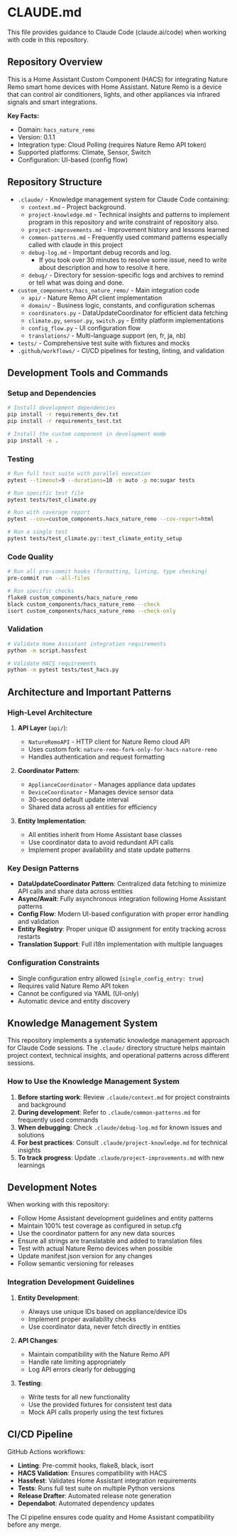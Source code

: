 # CLAUDE.md

This file provides guidance to Claude Code (claude.ai/code) when working with code in this repository.

## Repository Overview

This is a Home Assistant Custom Component (HACS) for integrating Nature Remo smart home devices with Home Assistant. Nature Remo is a device that can control air conditioners, lights, and other appliances via infrared signals and smart integrations.

**Key Facts:**
- Domain: `hacs_nature_remo`
- Version: 0.1.1
- Integration type: Cloud Polling (requires Nature Remo API token)
- Supported platforms: Climate, Sensor, Switch
- Configuration: UI-based (config flow)

## Repository Structure

- `.claude/` - Knowledge management system for Claude Code containing:
  - `context.md` - Project background.
  - `project-knowledge.md` - Technical insights and patterns to implement program in this repository and write constraint of repository also.
  - `project-improvements.md` - Improvement history and lessons learned
  - `common-patterns.md` - Frequently used command patterns especially called with claude in this project
  - `debug-log.md` - Important debug records and log.
    - If you took over 30 minutes to resolve some issue, need to write about description and how to resolve it here.
  - `debug/` - Directory for session-specific logs and archives to remind or tell what was doing and done.
- `custom_components/hacs_nature_remo/` - Main integration code
  - `api/` - Nature Remo API client implementation
  - `domain/` - Business logic, constants, and configuration schemas
  - `coordinators.py` - DataUpdateCoordinator for efficient data fetching
  - `climate.py`, `sensor.py`, `switch.py` - Entity platform implementations
  - `config_flow.py` - UI configuration flow
  - `translations/` - Multi-language support (en, fr, ja, nb)
- `tests/` - Comprehensive test suite with fixtures and mocks
- `.github/workflows/` - CI/CD pipelines for testing, linting, and validation

## Development Tools and Commands

### Setup and Dependencies

```bash
# Install development dependencies
pip install -r requirements_dev.txt
pip install -r requirements_test.txt

# Install the custom component in development mode
pip install -e .
```

### Testing

```bash
# Run full test suite with parallel execution
pytest --timeout=9 --durations=10 -n auto -p no:sugar tests

# Run specific test file
pytest tests/test_climate.py

# Run with coverage report
pytest --cov=custom_components.hacs_nature_remo --cov-report=html

# Run a single test
pytest tests/test_climate.py::test_climate_entity_setup
```

### Code Quality

```bash
# Run all pre-commit hooks (formatting, linting, type checking)
pre-commit run --all-files

# Run specific checks
flake8 custom_components/hacs_nature_remo
black custom_components/hacs_nature_remo --check
isort custom_components/hacs_nature_remo --check-only
```

### Validation

```bash
# Validate Home Assistant integration requirements
python -m script.hassfest

# Validate HACS requirements
python -m pytest tests/test_hacs.py
```

## Architecture and Important Patterns

### High-Level Architecture

1. **API Layer** (`api/`):
   - `NatureRemoAPI` - HTTP client for Nature Remo cloud API
   - Uses custom fork: `nature-remo-fork-only-for-hacs-nature-remo`
   - Handles authentication and request formatting

2. **Coordinator Pattern**:
   - `ApplianceCoordinator` - Manages appliance data updates
   - `DeviceCoordinator` - Manages device sensor data
   - 30-second default update interval
   - Shared data across all entities for efficiency

3. **Entity Implementation**:
   - All entities inherit from Home Assistant base classes
   - Use coordinator data to avoid redundant API calls
   - Implement proper availability and state update patterns

### Key Design Patterns

- **DataUpdateCoordinator Pattern**: Centralized data fetching to minimize API calls and share data across entities
- **Async/Await**: Fully asynchronous integration following Home Assistant patterns
- **Config Flow**: Modern UI-based configuration with proper error handling and validation
- **Entity Registry**: Proper unique ID assignment for entity tracking across restarts
- **Translation Support**: Full i18n implementation with multiple languages

### Configuration Constraints

- Single configuration entry allowed (`single_config_entry: true`)
- Requires valid Nature Remo API token
- Cannot be configured via YAML (UI-only)
- Automatic device and entity discovery

## Knowledge Management System

This repository implements a systematic knowledge management approach for Claude Code sessions. The `.claude/` directory structure helps maintain project context, technical insights, and operational patterns across different sessions.

### How to Use the Knowledge Management System

1. **Before starting work**: Review `.claude/context.md` for project constraints and background
2. **During development**: Refer to `.claude/common-patterns.md` for frequently used commands
3. **When debugging**: Check `.claude/debug-log.md` for known issues and solutions
4. **For best practices**: Consult `.claude/project-knowledge.md` for technical insights
5. **To track progress**: Update `.claude/project-improvements.md` with new learnings

## Development Notes

When working with this repository:
- Follow Home Assistant development guidelines and entity patterns
- Maintain 100% test coverage as configured in setup.cfg
- Use the coordinator pattern for any new data sources
- Ensure all strings are translatable and added to translation files
- Test with actual Nature Remo devices when possible
- Update manifest.json version for any changes
- Follow semantic versioning for releases

### Integration Development Guidelines

1. **Entity Development**:
   - Always use unique IDs based on appliance/device IDs
   - Implement proper availability checks
   - Use coordinator data, never fetch directly in entities
   
2. **API Changes**:
   - Maintain compatibility with the Nature Remo API
   - Handle rate limiting appropriately
   - Log API errors clearly for debugging

3. **Testing**:
   - Write tests for all new functionality
   - Use the provided fixtures for consistent test data
   - Mock API calls properly using the test fixtures

## CI/CD Pipeline

GitHub Actions workflows:
- **Linting**: Pre-commit hooks, flake8, black, isort
- **HACS Validation**: Ensures compatibility with HACS
- **Hassfest**: Validates Home Assistant integration requirements
- **Tests**: Runs full test suite on multiple Python versions
- **Release Drafter**: Automated release note generation
- **Dependabot**: Automated dependency updates

The CI pipeline ensures code quality and Home Assistant compatibility before any merge.